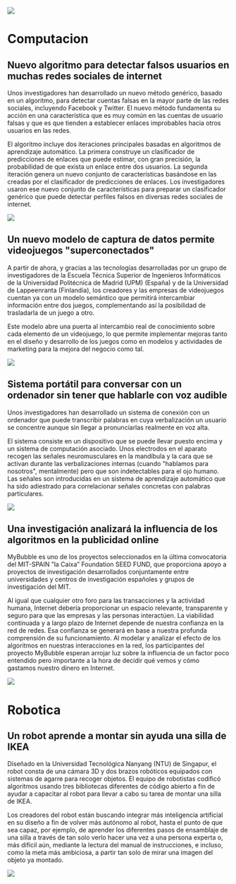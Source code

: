![](https://images.cooltext.com/5136284.png)

# Computacion

## Nuevo algoritmo para detectar falsos usuarios en muchas redes sociales de internet

Unos investigadores han desarrollado un nuevo método genérico, basado en un algoritmo, para detectar cuentas falsas en la mayor parte de las redes sociales, incluyendo Facebook y Twitter. El nuevo método fundamenta su acción en una característica que es muy común en las cuentas de usuario falsas y que es que tienden a establecer enlaces improbables hacia otros usuarios en las redes.

El algoritmo incluye dos iteraciones principales basadas en algoritmos de aprendizaje automático. La primera construye un clasificador de predicciones de enlaces que puede estimar, con gran precisión, la probabilidad de que exista un enlace entre dos usuarios. La segunda iteración genera un nuevo conjunto de características basándose en las creadas por el clasificador de predicciones de enlaces. Los investigadores usaron ese nuevo conjunto de características para preparar un clasificador genérico que puede detectar perfiles falsos en diversas redes sociales de internet.

![](http://www.eltiempo.com/contenido///tecnosfera/novedades-tecnologia/IMAGEN/IMAGEN-16820825-2.jpg)

## Un nuevo modelo de captura de datos permite videojuegos "superconectados"

A partir de ahora, y gracias a las tecnologías desarrolladas por un grupo de investigadores de la Escuela Técnica Superior de Ingenieros Informáticos de la Universidad Politécnica de Madrid (UPM) (España) y de la Universidad de Lappeenranta (Finlandia), los creadores y las empresas de videojuegos cuentan ya con un modelo semántico que permitirá intercambiar información entre dos juegos, complementando así la posibilidad de trasladarla de un juego a otro.
 
 Este modelo abre una puerta al intercambio real de conocimiento sobre cada elemento de un videojuego, lo  que permite implementar mejoras tanto en el diseño y desarrollo de los juegos como en modelos y actividades de marketing para la mejora del negocio como tal.
 
![](https://www.madrimasd.org/uploads/upm-videojuegossuperconectados-s.jpg)

## Sistema portátil para conversar con un ordenador sin tener que hablarle con voz audible

Unos investigadores han desarrollado un sistema de conexión con un ordenador que puede transcribir palabras en cuya verbalización un usuario se concentre aunque sin llegar a pronunciarlas realmente en voz alta.
 
El sistema consiste en un dispositivo que se puede llevar puesto encima y un sistema de computación asociado. Unos electrodos en el aparato recogen las señales neuromusculares en la mandíbula y la cara que se activan durante las verbalizaciones internas (cuando "hablamos para nosotros", mentalmente) pero que son indetectables para el ojo humano. Las señales son introducidas en un sistema de aprendizaje automático que ha sido adiestrado para correlacionar señales concretas con palabras particulares.

![](http://www.thehindu.com/sci-tech/science/article23471540.ece/ALTERNATES/LANDSCAPE_615/MIT-Silent-Speech0)

## Una investigación analizará la influencia de los algoritmos en la publicidad online

MyBubble es uno de los proyectos seleccionados en la última convocatoria del MIT-SPAIN ”la Caixa” Foundation SEED FUND, que proporciona apoyo a proyectos de investigación desarrollados conjuntamente entre universidades y centros de investigación españoles y grupos de investigación del MIT.

Al igual que cualquier otro foro para las transacciones y la actividad humana, Internet debería proporcionar un espacio relevante, transparente y seguro para que las empresas y las personas interactúen. La viabilidad continuada y a largo plazo de Internet depende de nuestra confianza en la red de redes. Esa confianza se generará en base a nuestra profunda comprensión de su funcionamiento. Al modelar y analizar el efecto de los algoritmos en nuestras interacciones en la red, los participantes del proyecto MyBubble esperan arrojar luz sobre la influencia de un factor poco entendido pero importante a la hora de decidir qué vemos y cómo gastamos nuestro dinero en Internet.

![](https://i0.wp.com/greenarea.me/wp-content/uploads/2018/04/img_50386.jpg?fit=400%2C240)

# Robotica

## Un robot aprende a montar sin ayuda una silla de IKEA

Diseñado en la Universidad Tecnológica Nanyang (NTU) de Singapur, el robot consta de una cámara 3D y dos brazos robóticos equipados con sistemas de agarre para recoger objetos. El equipo de robotistas codificó algoritmos usando tres bibliotecas diferentes de código abierto a fin de ayudar a capacitar al robot para llevar a cabo su tarea de montar una silla de IKEA.

Los creadores del robot están buscando integrar más inteligencia artificial en su diseño a fin de volver más autónomo al robot, hasta el punto de que sea capaz, por ejemplo, de aprender los diferentes pasos de ensamblaje de una silla a través de tan solo verlo hacer una vez a una persona experta o, más difícil aún, mediante la lectura del manual de instrucciones, e incluso, como la meta más ambiciosa, a partir tan solo de mirar una imagen del objeto ya montado.

![](https://www.efefuturo.com/wp-content/blogs.dir/2/files_mf/cache/th_b4ad7bd0e72f1f1901536d6d4f1312d8_fotogramarobotikea.jpg)
